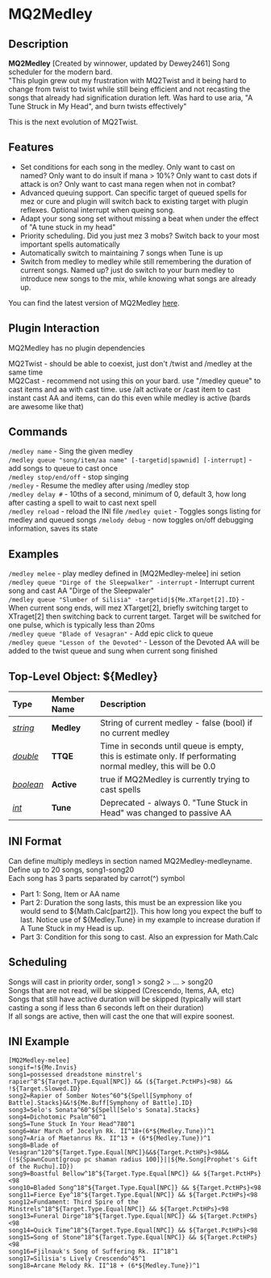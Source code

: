 # MQ2Medley

## Description

**MQ2Medley**
[Created by winnower, updated by Dewey2461]
Song scheduler for the modern bard.<br>
"This plugin grew out my frustration with MQ2Twist and it being hard to change from twist to twist while still being efficient and not recasting the songs that already had signification duration left. Was hard to use aria, "A Tune Struck in My Head", and burn twists effectively"

This is the next evolution of MQ2Twist.

## Features

* Set conditions for each song in the medley. Only want to cast on named? Only want to do insult if mana &gt; 10%? Only want to cast dots if attack is on? Only want to cast mana regen when not in combat?<br>
* Advanced queuing support. Can specific target of queued spells for mez or cure and plugin will switch back to existing target with plugin reflexes. Optional interrupt when queing song.<br>
* Adapt your song song set without missing a beat when under the effect of "A tune stuck in my head"<br>
* Priority scheduling. Did you just mez 3 mobs? Switch back to your most important spells automatically<br>
* Automatically switch to maintaining 7 songs when Tune is up<br>
* Switch from medley to medley while still remembering the duration of current songs. Named up? just do switch to your burn medley to introduce new songs to the mix, while knowing what songs are already up.<br>

You can find the latest version of MQ2Medley [here](https://macroquest.org/phpBB3/viewtopic.php?f=31&t=19781).

## Plugin Interaction

MQ2Medley has no plugin dependencies

MQ2Twist - should be able to coexist, just don't /twist and /medley at the same time<br>
MQ2Cast - recommend not using this on your bard. use "/medley queue" to cast items and aa with cast time. use /alt activate or /cast item to cast instant cast AA and items, can do this even while medley is active (bards are awesome like that)<br>

## Commands

`/medley name` - Sing the given medley<br>
`/medley queue "song/item/aa name" [-targetid|spawnid] [-interrupt]` - add songs to queue to cast once<br>
`/medley stop/end/off` - stop singing<br>
`/medley` - Resume the medley after using /medley stop<br>
`/medley delay #` - 10ths of a second, minimum of 0, default 3, how long after casting a spell to wait to cast next spell<br>
`/medley reload` - reload the INI file
`/medley quiet` - Toggles songs listing for medley and queued songs
`/melody debug` - now toggles on/off debugging information, saves its state

## Examples
`/medley melee` - play medley defined in [MQ2Medley-melee] ini setion
`/medley queue "Dirge of the Sleepwalker" -interrupt` - Interrupt current song and cast AA "Dirge of the Sleepwaler"<br>
`/medley queue "Slumber of Silisia" -targetid|${Me.XTarget[2].ID}` - When current song ends, will mez XTarget[2], briefly switching target to XTraget[2] then switching back to current target. Target will be switched for one pulse, which is typically less than 20ms<br>
`/medley queue "Blade of Vesagran"` - Add epic click to queue<br>
`/medley queue "Lesson of the Devoted"` - Lesson of the Devoted AA will be added to the twist queue and sung when current song finished<br>

## Top-Level Object: ${Medley}

| **Type**                                              | **Member Name**  | **Description**                                            |
| :---------------------------------------------------- | :--------------- | :--------------------------------------------------------- |
| [_string_](../../reference/data-types/datatype-string.md) | **Medley** | String of current medley - false (bool) if no current medley |
| [_double_](../../reference/data-types/datatype-double.md) | **TTQE** | Time in seconds until queue is empty, this is estimate only. If performating normal medley, this will be 0.0 |
| [_boolean_](../../reference/data-types/datatype-boolean.md) | **Active** | true if MQ2Medley is currently trying to cast spells |
| [_int_](../../reference/data-types/datatype-int.md) | **Tune** | Deprecated - always 0. "Tune Stuck in Head" was changed to passive AA |

## INI Format

Can define multiply medleys in section named MQ2Medley-medleyname.<br>
Define up to 20 songs, song1-song20<br>
Each song has 3 parts separated by carrot(^) symbol<br>
* Part 1: Song, Item or AA name<br>
* Part 2: Duration the song lasts, this must be an expression like you would send to ${Math.Calc[part2]}. This how long you expect the buff to last. Notice use of ${Medley.Tune} in my example to increase duration if A Tune Stuck in my Head is up.<br>
* Part 3: Condition for this song to cast. Also an expression for Math.Calc<br>

## Scheduling

Songs will cast in priority order, song1 > song2 > ... > song20<br>
Songs that are not read, will be skipped (Crescendo, Items, AA, etc)<br>
Songs that still have active duration will be skipped (typically will start casting a song if less than 6 seconds left on their duration)<br>
If all songs are active, then will cast the one that will expire soonest.<br>

## INI Example

`[MQ2Medley-melee]`<br>
`songif=!${Me.Invis}`<br>
`song1=possessed dreadstone minstrel's rapier^8^${Target.Type.Equal[NPC]} && (${Target.PctHPs}<98) && !${Target.Slowed.ID}`<br>
`song2=Rapier of Somber Notes^60^${Spell[Symphony of Battle].Stacks}&&!${Me.Buff[Symphony of Battle].ID}`<br>
`song3=Selo's Sonata^60^${Spell[Selo's Sonata].Stacks}`<br>
`song4=Dichotomic Psalm^60^1`<br>
`song5=Tune Stuck In Your Head^780^1`<br>
`song6=War March of Jocelyn Rk. II^18+(6*${Medley.Tune})^1`<br>
`song7=Aria of Maetanrus Rk. II^13 + (6*${Medley.Tune})^1`<br>
`song8=Blade of Vesagran^120^${Target.Type.Equal[NPC]}&&${Target.PctHPs}<98&&(!${SpawnCount[group pc shaman radius 100]}||${Me.Song[Prophet's Gift of the Ruchu].ID})`<br>
`song9=Boastful Bellow^18^${Target.Type.Equal[NPC]} && ${Target.PctHPs}<98`<br>
`song10=Bladed Song^18^${Target.Type.Equal[NPC]} && ${Target.PctHPs}<98`<br>
`song11=Fierce Eye^18^${Target.Type.Equal[NPC]} && ${Target.PctHPs}<98`<br>
`song12=Fundament: Third Spire of the Minstrels^18^${Target.Type.Equal[NPC]} && ${Target.PctHPs}<98`<br>
`song13=Funeral Dirge^18^${Target.Type.Equal[NPC]} && ${Target.PctHPs}<98`<br>
`song14=Quick Time^18^${Target.Type.Equal[NPC]} && ${Target.PctHPs}<98`<br>
`song15=Song of Stone^18^${Target.Type.Equal[NPC]} && ${Target.PctHPs}<98`<br>
`song16=Fjilnauk's Song of Suffering Rk. II^18^1`<br>
`song17=Silisia's Lively Crescendo^45^1`<br>
`song18=Arcane Melody Rk. II^18 + (6*${Medley.Tune})^1`<br>
